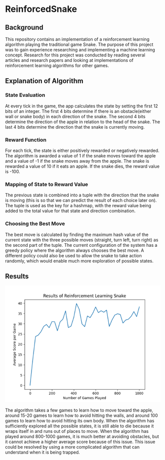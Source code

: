 # ReinforcedSnake


## Background
This repository contains an implementation of a reinforcement learning algorithm playing the traditional game Snake. The purpose of this project was to gain experience researching and implementing a machine learning concept. Research for this project was conducted by reading several articles and research papers and looking at implementations of reinforcement learning algorithms for other games.

## Explanation of Algorithm
### State Evaluation
At every tick in the game, the app calculates the state by setting the first 12 bits of an integer. The first 4 bits determine if there is an obstacle(either wall or snake body) in each direction of the snake. The second 4 bits determine the direction of the apple in relation to the head of the snake. The last 4 bits determine the direction that the snake is currently moving. 
### Reward Function
For each tick, the state is either positively rewarded or negatively rewarded. The algorithm is awarded a value of 1 if the snake moves toward the apple and a value of -1 if the snake moves away from the apple. The snake is rewarded a value of 10 if it eats an apple. If the snake dies, the reward value is -100. 
### Mapping of State to Reward Value
The previous state is combined into a tuple with the direction that the snake is moving (this is so that we can predict the result of each choice later on). The tuple is used as the key for a hashmap, with the reward value being added to the total value for that state and direction combination.
### Choosing the Best Move
The best move is calculated by finding the maximum hash value of the current state with the three possible moves (straight, turn left, turn right) as the second part of the tuple. The current configuration of the system has a greedy policy where the algorithm always chooses the best move. A different policy could also be used to allow the snake to take action randomly, which would enable much more exploration of possible states. 


## Results
![Graph of Results](./Results.png)

The algorithm takes a few games to learn how to move toward the apple, around 15-20 games to learn how to avoid hitting the walls, and around 100 games to learn how to avoid hitting its own body. When the algorithm has sufficiently explored all the possible states, it is still able to die because it wraps itself in and runs out of places to move. When the algorithm has played around 800-1000 games, it is much better at avoiding obstacles, but it cannot achieve a higher average score because of this issue. This issue could be resolved by using a more complicated algorithm that can understand when it is being trapped.

